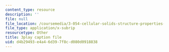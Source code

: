 ```yaml
---
content_type: resource
description: ''
file: null
file_location: /coursemedia/3-054-cellular-solids-structure-properties-and-applications-spring-2015/d4b29493e4a46d397f8cd080d0918838_q-uLJN8upWE.srt
file_type: application/x-subrip
resourcetype: Other
title: 3play caption file
uid: d4b29493-e4a4-6d39-7f8c-d080d0918838
---
```

